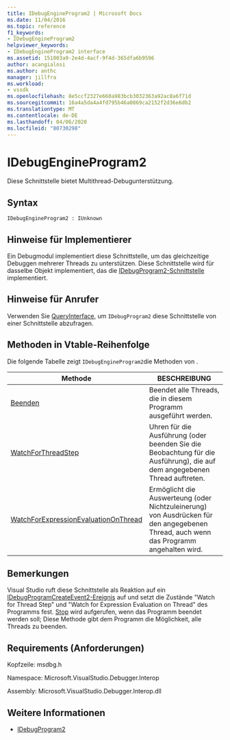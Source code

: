 ```yaml
---
title: IDebugEngineProgram2 | Microsoft Docs
ms.date: 11/04/2016
ms.topic: reference
f1_keywords:
- IDebugEngineProgram2
helpviewer_keywords:
- IDebugEngineProgram2 interface
ms.assetid: 151003a9-2e4d-4acf-9f4d-365dfa6b9596
author: acangialosi
ms.author: anthc
manager: jillfra
ms.workload:
- vssdk
ms.openlocfilehash: 8e5ccf2327e660a983bcb3032363a92ac8a6f71d
ms.sourcegitcommit: 16a4a5da4a4fd795b46a0869ca2152f2d36e6db2
ms.translationtype: MT
ms.contentlocale: de-DE
ms.lasthandoff: 04/06/2020
ms.locfileid: "80730298"
---
```

# <a name="idebugengineprogram2"></a>IDebugEngineProgram2
Diese Schnittstelle bietet Multithread-Debugunterstützung.

## <a name="syntax"></a>Syntax

```
IDebugEngineProgram2 : IUnknown
```

## <a name="notes-for-implementers"></a>Hinweise für Implementierer
 Ein Debugmodul implementiert diese Schnittstelle, um das gleichzeitige Debuggen mehrerer Threads zu unterstützen. Diese Schnittstelle wird für dasselbe Objekt implementiert, das die [IDebugProgram2-Schnittstelle](../../../extensibility/debugger/reference/idebugprogram2.md) implementiert.

## <a name="notes-for-callers"></a>Hinweise für Anrufer
 Verwenden Sie [QueryInterface,](/cpp/atl/queryinterface) um `IDebugProgram2` diese Schnittstelle von einer Schnittstelle abzufragen.

## <a name="methods-in-vtable-order"></a>Methoden in Vtable-Reihenfolge
 Die folgende Tabelle zeigt `IDebugEngineProgram2`die Methoden von .

|Methode|BESCHREIBUNG|
|------------|-----------------|
|[Beenden](../../../extensibility/debugger/reference/idebugengineprogram2-stop.md)|Beendet alle Threads, die in diesem Programm ausgeführt werden.|
|[WatchForThreadStep](../../../extensibility/debugger/reference/idebugengineprogram2-watchforthreadstep.md)|Uhren für die Ausführung (oder beenden Sie die Beobachtung für die Ausführung), die auf dem angegebenen Thread auftreten.|
|[WatchForExpressionEvaluationOnThread](../../../extensibility/debugger/reference/idebugengineprogram2-watchforexpressionevaluationonthread.md)|Ermöglicht die Auswerteung (oder Nichtzuleinerung) von Ausdrücken für den angegebenen Thread, auch wenn das Programm angehalten wird.|

## <a name="remarks"></a>Bemerkungen
 Visual Studio ruft diese Schnittstelle als Reaktion auf ein [IDebugProgramCreateEvent2-Ereignis](../../../extensibility/debugger/reference/idebugprogramcreateevent2.md) auf und setzt die Zustände "Watch for Thread Step" und "Watch for Expression Evaluation on Thread" des Programms fest. [Stop](../../../extensibility/debugger/reference/idebugengineprogram2-stop.md) wird aufgerufen, wenn das Programm beendet werden soll; Diese Methode gibt dem Programm die Möglichkeit, alle Threads zu beenden.

## <a name="requirements"></a>Requirements (Anforderungen)
 Kopfzeile: msdbg.h

 Namespace: Microsoft.VisualStudio.Debugger.Interop

 Assembly: Microsoft.VisualStudio.Debugger.Interop.dll

## <a name="see-also"></a>Weitere Informationen
- [IDebugProgram2](../../../extensibility/debugger/reference/idebugprogram2.md)
